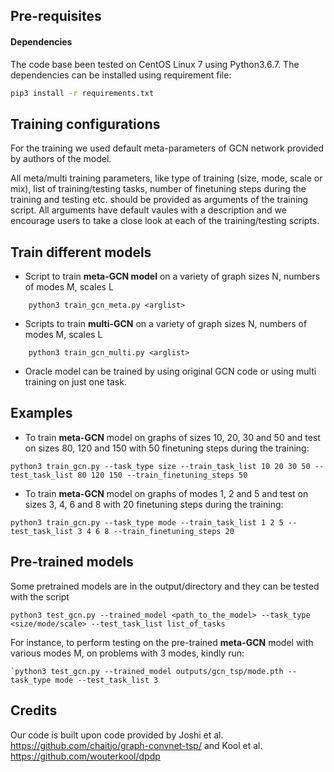 
## Pre-requisites

#### Dependencies
The code base been tested on CentOS Linux 7 using Python3.6.7. The dependencies can be installed using requirement file:

```sh
pip3 install -r requirements.txt
```

## Training configurations
For the training we used default meta-parameters of GCN network provided by authors of the model.

All meta/multi training parameters, like type of training (size, mode, scale or mix), list of training/testing tasks, number of finetuning steps during the training and testing etc. should be provided as arguments of the training script. All arguments have default vaules with a description and we encourage users to take a close look at each of the training/testing scripts.

## Train different models

* Script to train **meta-GCN model** on a variety of graph sizes N, numbers of modes M, scales L
```
	python3 train_gcn_meta.py <arglist>
```

* Scripts to train **multi-GCN**  on a variety of graph sizes N, numbers of modes M, scales L
```
	python3 train_gcn_multi.py <arglist>
```
- Oracle model can be trained by using original GCN code or using multi training on just one task.



## Examples

* To train **meta-GCN** model on graphs of sizes 10, 20, 30 and 50 and test on sizes 80, 120 and 150 with 50 finetuning steps during the training:
```
python3 train_gcn.py --task_type size --train_task_list 10 20 30 50 --test_task_list 80 120 150 --train_finetuning_steps 50
```
* To train **meta-GCN** model on graphs of modes 1, 2 and 5 and test on sizes 3, 4, 6 and 8 with 20 finetuning steps during the training:
```
python3 train_gcn.py --task_type mode --train_task_list 1 2 5 --test_task_list 3 4 6 8 --train_finetuning_steps 20
```


## Pre-trained models
Some pretrained models are in the output/directory and they can be tested with the script 
```
python3 test_gcn.py --trained_model <path_to_the_model> --task_type <size/mode/scale> --test_task_list list_of_tasks
```

For instance, to perform testing on the pre-trained **meta-GCN** model with various modes M, on problems with 3 modes, kindly run:

    `python3 test_gcn.py --trained_model outputs/gcn_tsp/mode.pth --task_type mode --test_task_list 3



## Credits 

Our code is built upon code provided by Joshi et al. https://github.com/chaitjo/graph-convnet-tsp/ and Kool et al. https://github.com/wouterkool/dpdp

